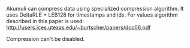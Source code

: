 Akumuli can compress data using specialized compression algorithm. It uses DeltaRLE + LEB128 for timestamps and ids. For values algorithm described in this paper is used: http://users.ices.utexas.edu/~burtscher/papers/dcc06.pdf

Compression can't be disabled.
